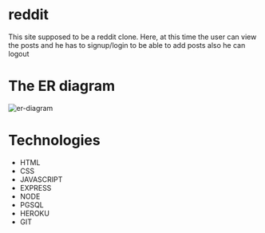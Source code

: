 # reddit
This site supposed to be a reddit clone.
Here, at this time the user can view the posts and he has to signup/login to be able to add posts also he can logout

# The ER diagram
![er-diagram](https://i.postimg.cc/0yM4rXcc/Screenshot-from-2022-09-13-00-22-45.png)

# Technologies
- HTML
- CSS
- JAVASCRIPT
- EXPRESS
- NODE
- PGSQL
- HEROKU
- GIT


